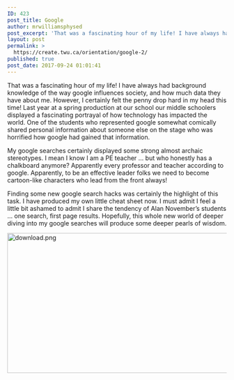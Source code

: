 ```yaml
---
ID: 423
post_title: Google
author: mrwilliamsphysed
post_excerpt: 'That was a fascinating hour of my life! I have always had background knowledge of the way google influences society, and how much data they have about me. However, I certainly felt the penny drop hard in my head this time! Last year at a spring production at our school our middle schoolers displayed a &hellip; <a href="https://mrwilliamsphysed.wordpress.com/2017/09/24/google/">Continue reading <span>Google</span></a><img alt="" border="0" src="https://pixel.wp.com/b.gif?host=mrwilliamsphysed.wordpress.com&amp;blog=67148074&amp;post=446&amp;subd=mrwilliamsphysed&amp;ref=&amp;feed=1" width="1" height="1">'
layout: post
permalink: >
  https://create.twu.ca/orientation/google-2/
published: true
post_date: 2017-09-24 01:01:41
---
```

<p>That was a fascinating hour of my life! I have always had background knowledge of the way google influences society, and how much data they have about me. However, I certainly felt the penny drop hard in my head this time! Last year at a spring production at our school our middle schoolers displayed a fascinating portrayal of how technology has impacted the world. One of the students who represented google somewhat comically shared personal information about someone else on the stage who was horrified how google had gained that information.</p>
<p>My google searches certainly displayed some strong almost archaic stereotypes. I mean I know I am a PE teacher &#8230; but who honestly has a chalkboard anymore? Apparently every professor and teacher according to google. Apparently, to be an effective leader folks we need to become cartoon-like characters who lead from the front always!</p>
<p>Finding some new google search hacks was certainly the highlight of this task. I have produced my own little cheat sheet now. I must admit I feel a little bit ashamed to admit I share the tendency of Alan November&#8217;s students &#8230; one search, first page results. Hopefully, this whole new world of deeper diving into my google searches will produce some deeper pearls of wisdom.</p>
<p><img data-attachment-id="463" data-permalink="https://mrwilliamsphysed.wordpress.com/2017/09/24/google/download/" data-orig-file="https://mrwilliamsphysed.files.wordpress.com/2017/09/download.png?w=554&#038;h=322" data-orig-size="1272,740" data-comments-opened="1" data-image-meta="{&quot;aperture&quot;:&quot;0&quot;,&quot;credit&quot;:&quot;&quot;,&quot;camera&quot;:&quot;&quot;,&quot;caption&quot;:&quot;&quot;,&quot;created_timestamp&quot;:&quot;0&quot;,&quot;copyright&quot;:&quot;&quot;,&quot;focal_length&quot;:&quot;0&quot;,&quot;iso&quot;:&quot;0&quot;,&quot;shutter_speed&quot;:&quot;0&quot;,&quot;title&quot;:&quot;&quot;,&quot;orientation&quot;:&quot;0&quot;}" data-image-title="download" data-image-description="" data-medium-file="https://mrwilliamsphysed.files.wordpress.com/2017/09/download.png?w=554&#038;h=322?w=300" data-large-file="https://mrwilliamsphysed.files.wordpress.com/2017/09/download.png?w=554&#038;h=322?w=676" class="alignnone  wp-image-463" src="https://mrwilliamsphysed.files.wordpress.com/2017/09/download.png?w=554&#038;h=322" alt="download.png" width="554" height="322" srcset="https://mrwilliamsphysed.files.wordpress.com/2017/09/download.png?w=554&amp;h=322 554w, https://mrwilliamsphysed.files.wordpress.com/2017/09/download.png?w=1108&amp;h=644 1108w, https://mrwilliamsphysed.files.wordpress.com/2017/09/download.png?w=150&amp;h=87 150w, https://mrwilliamsphysed.files.wordpress.com/2017/09/download.png?w=300&amp;h=175 300w, https://mrwilliamsphysed.files.wordpress.com/2017/09/download.png?w=768&amp;h=447 768w, https://mrwilliamsphysed.files.wordpress.com/2017/09/download.png?w=1024&amp;h=596 1024w" sizes="(max-width: 554px) 100vw, 554px" /></p><br />  <a rel="nofollow" href="http://feeds.wordpress.com/1.0/gocomments/mrwilliamsphysed.wordpress.com/446/"><img alt="" border="0" src="http://feeds.wordpress.com/1.0/comments/mrwilliamsphysed.wordpress.com/446/" /></a> <img alt="" border="0" src="https://pixel.wp.com/b.gif?host=mrwilliamsphysed.wordpress.com&#038;blog=67148074&%23038;post=446&%23038;subd=mrwilliamsphysed&%23038;ref=&%23038;feed=1" width="1" height="1" />